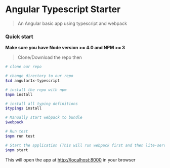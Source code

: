 # Angular Typescript Starter

> An Angular basic app using typescript and webpack

### Quick start
**Make sure you have Node version >= 4.0 and NPM >= 3**
> Clone/Download the repo then

```bash
# clone our repo

# change directory to our repo
$cd angular1x-typescript

# install the repo with npm
$npm install

# install all typing definitions
$typings install

# Manually start webpack to bundle
$webpack

# Run test
$npm run test

# Start the application (This will run webpack first and then lite-server)
$npm start

```
This will open the app at [http://localhost:8000](http://localhost:8000) in your browser